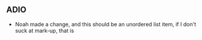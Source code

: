 ## ADIO

* Noah made a change, and this should be an unordered list item, if I don't suck at mark-up, that is